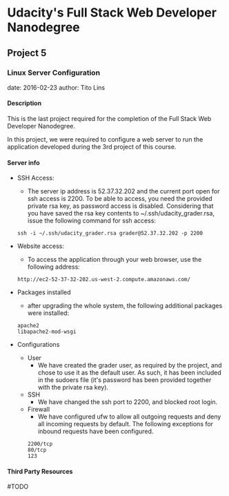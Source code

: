 # Udacity's Full Stack Web Developer Nanodegree
## Project 5
### Linux Server Configuration

  date: 2016-02-23
  author: Tito Lins

#### Description
This is the last project required for the completion of the Full Stack Web
Developer Nanodegree.

In this project, we were required to configure a web server to run the
application developed during the 3rd project of this course.

#### Server info
* SSH Access:
    * The server ip address is 52.37.32.202 and the current port open for ssh
    access is 2200. To be able to access, you need the provided private rsa
    key, as password access is disabled. Considering that you have saved the
    rsa key contents to ~/.ssh/udacity_grader.rsa, issue the following command
    for ssh access:
    ```
    ssh -i ~/.ssh/udacity_grader.rsa grader@52.37.32.202 -p 2200
    ```

* Website access:
    * To access the application through your web browser, use the following
    address:
    ```
    http://ec2-52-37-32-202.us-west-2.compute.amazonaws.com/
    ```

* Packages installed
    * after upgrading the whole system, the following additional packages were
    installed:
    ```
    apache2
    libapache2-mod-wsgi
    ```

* Configurations
    * User
        * We have created the grader user, as required by the project, and
        chose to use it as the default user. As such, it has been included in
        the sudoers file (it's password has been provided together with the
        private rsa key).
    * SSH
        * We have changed the ssh port to 2200, and blocked root login.
    * Firewall
        * We have configured ufw to allow all outgoing requests and deny all
        incoming requests by default. The following exceptions for inbound
        requests have been configured.
        ```
        2200/tcp
        80/tcp
        123
        ```

#### Third Party Resources
#TODO
